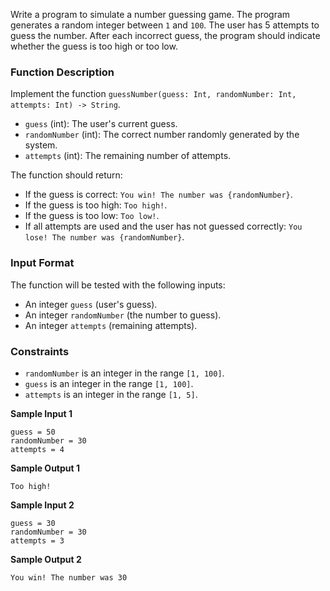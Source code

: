 Write a program to simulate a number guessing game. The program generates a random integer between `1` and `100`. The user has 5 attempts to guess the number. After each incorrect guess, the program should indicate whether the guess is too high or too low.

### Function Description
Implement the function `guessNumber(guess: Int, randomNumber: Int, attempts: Int) -> String`.

- `guess` (int): The user's current guess.
- `randomNumber` (int): The correct number randomly generated by the system.
- `attempts` (int): The remaining number of attempts.

The function should return:

- If the guess is correct: `You win! The number was {randomNumber}`.
- If the guess is too high: `Too high!`.
- If the guess is too low: `Too low!`.
- If all attempts are used and the user has not guessed correctly: `You lose! The number was {randomNumber}`.
  
### Input Format
The function will be tested with the following inputs:

- An integer `guess` (user's guess).
- An integer `randomNumber` (the number to guess).
- An integer `attempts` (remaining attempts).
  
### Constraints
- `randomNumber` is an integer in the range `[1, 100]`.
- `guess` is an integer in the range `[1, 100]`.
- `attempts` is an integer in the range `[1, 5]`.
  
**Sample Input 1**
```
guess = 50  
randomNumber = 30  
attempts = 4
```
**Sample Output 1**
```
Too high!
```
**Sample Input 2**
```
guess = 30  
randomNumber = 30  
attempts = 3
```
**Sample Output 2**
```
You win! The number was 30
```
